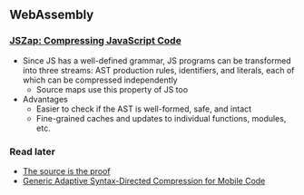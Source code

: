 ## WebAssembly

### [JSZap: Compressing JavaScript Code](http://research.microsoft.com/en-us/um/people/livshits/papers/pdf/webapps10c.pdf)

* Since JS has a well-defined grammar, JS programs can be transformed into three streams: AST production rules, identifiers, and literals, each of which can be compressed independently
  * Source maps use this property of JS too
* Advantages
  * Easier to check if the AST is well-formed, safe, and intact
  * Fine-grained caches and updates to individual functions, modules, etc.

### Read later

* [The source is the proof](http://www.vivekhaldar.com/pubs/nspw.pdf)
* [Generic Adaptive Syntax-Directed Compression for Mobile Code](http://vivekhaldar.com/pubs/compress-tr.pdf)
